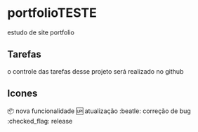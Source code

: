 # portfolioTESTE
estudo de site portfolio

## Tarefas
o controle das tarefas desse projeto será realizado no github

## Icones
:package: nova funcionalidade
:up: atualização
:beatle: correção de bug
:checked_flag: release